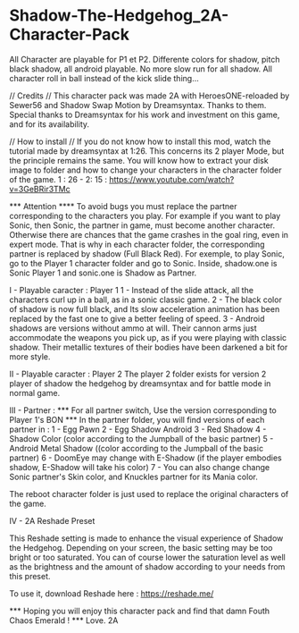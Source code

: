 # Shadow-The-Hedgehog_2A-Character-Pack
All Character are playable for P1 et P2. Differente colors for shadow, pitch black shadow, all android playable.
No more slow run for all shadow. All character roll in ball instead of the kick slide thing...

// Credits //
This character pack was made 2A  with HeroesONE-reloaded by Sewer56 and Shadow Swap Motion by Dreamsyntax. Thanks to them.
Special thanks to Dreamsyntax for his work and investment on this game, and for its availability.

// How to install //
If you do not know how to install this mod, watch the tutorial made by dreamsyntax at 1:26.
This concerns its 2 player Mode, but the principle remains the same.
You will know how to extract your disk image to folder and how to change your characters in the character folder of the game.
1 : 26 - 2: 15 : https://www.youtube.com/watch?v=3GeBRir3TMc

*** Attention ****
To avoid bugs you must replace the partner corresponding to the characters you play.
For example if you want to play Sonic, then Sonic, the partner in game, must become another character.
Otherwise there are chances that the game crashes in the goal ring, even in expert mode.
That is why in each character folder, the corresponding partner is replaced by shadow (Full Black Red).
For exemple, to play Sonic, go to the Player 1 character folder and go to Sonic. Inside, shadow.one is Sonic Player 1 and sonic.one is Shadow as Partner.


I - Playable caracter : Player 1
1 - 	Instead of the slide attack, all the characters curl up in a ball, as in a sonic classic game.
2 - 	The black color of shadow is now full black, and Its slow acceleration animation has been replaced by the fast one to give a better feeling of speed.
3 - 	Android shadows are versions without ammo at will.
	Their cannon arms just accommodate the weapons you pick up, as if you were playing with classic shadow.
	Their metallic textures of their bodies have been darkened a bit for more style.

II - Playable caracter : Player 2
The player 2 folder exists for version 2 player of shadow the hedgehog by dreamsyntax and for battle mode in normal game.

III - Partner :
*** For all partner switch, Use the version corresponding to Player 1's BON ***
In the partner folder, you will find versions of each partner in :
1 - 	Egg Pawn
2 - 	Egg Shadow Android
3 -	Red Shadow
4 -	Shadow Color (color according to the Jumpball of the basic partner)
5 -	Android Metal Shadow ((color according to the Jumpball of the basic partner)
6 - 	DoomEye may change with E-Shadow (if the player embodies shadow, E-Shadow will take his color)
7 -	You can also change change Sonic partner's Skin color, and Knuckles partner for its Mania color.

The reboot character folder is just used to replace the original characters of the game.

IV - 2A Reshade Preset

This Reshade setting is made to enhance the visual experience of Shadow the Hedgehog.
Depending on your screen, the basic setting may be too bright or too saturated.
You can of course lower the saturation level as well as the brightness and the amount of shadow according to your needs from this preset.

To use it, download Reshade here : https://reshade.me/


*** Hoping you will enjoy this character pack and find that damn Fouth Chaos Emerald ! ***
Love. 2A
